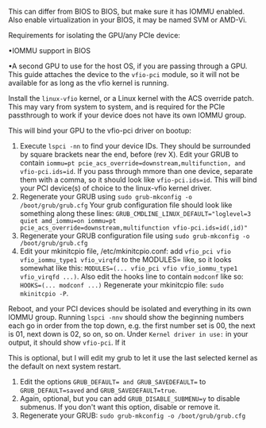This can differ from BIOS to BIOS, but make sure it has IOMMU enabled. Also enable virtualization in your BIOS, it may be named SVM or AMD-Vi.

Requirements for isolating the GPU/any PCIe device:

•IOMMU support in BIOS

•A second GPU to use for the host OS, if you are passing through a GPU. This guide attaches the device to the `vfio-pci` module, so it will not be available for as long as the vfio kernel is running.

Install the `linux-vfio` kernel, or a Linux kernel with the ACS override patch. This may vary from system to system, and is required for the PCIe passthrough to work if your device does not have its own IOMMU group.

This will bind your GPU to the vfio-pci driver on bootup:

   1. Execute `lspci -nn` to find your device IDs. They should be surrounded by square brackets near the end, before (rev X).
    Edit your GRUB to contain `iommu=pt pcie_acs_override=downstream,multifunction, and vfio-pci.ids=id`. If you pass through mmore than one device, separate them with a comma, so it should look like `vfio-pci.ids=id`. This will bind your PCI device(s) of choice to the linux-vfio kernel driver.
   2. Regenerate your GRUB using `sudo grub-mkconfig -o /boot/grub/grub.cfg`
   Your grub configuration file should look like something along these lines: `GRUB_CMDLINE_LINUX_DEFAULT="loglevel=3 quiet amd_iommu=on iommu=pt pcie_acs_override=downstream,multifunction vfio-pci.ids=id(,id)"`
   3. Regenerate your GRUB configuration file using `sudo grub-mkconfig -o /boot/grub/grub.cfg`
   4. Edit your mkinitcpio file, /etc/mkinitcpio.conf: add `vfio_pci vfio vfio_iommu_type1 vfio_virqfd` to the MODULES= like, so it looks somewhat like this: `MODULES=(... vfio_pci vfio vfio_iommu_type1 vfio_virqfd ...)`.
   Also edit the hooks line to contain `modconf` like so: `HOOKS=(... modconf ...)`
   Regenerate your mkinitcpio file: `sudo mkinitcpio -P`.

Reboot, and your PCI devices should be isolated and everything in its own IOMMU group. Running `lspci -nnv` should show the beginning numbers each go in order from the top down, e.g. the first number set is 00, the next is 01, next down is 02, so on, so on. Under `Kernel driver in use:` in your output, it should show `vfio-pci`. If it 

This is optional, but I will edit my grub to let it use the last selected kernel as the default on next system restart. 

   1. Edit the options `GRUB_DEFAULT= and GRUB_SAVEDEFAULT=` to `GRUB_DEFAULT=saved` and `GRUB_SAVEDEFAULT=true`.
   2. Again, optional, but you can add `GRUB_DISABLE_SUBMENU=y` to disable submenus. If you don't want this option, disable or remove it.
   3. Regenerate your GRUB: `sudo grub-mkconfig -o /boot/grub/grub.cfg`
